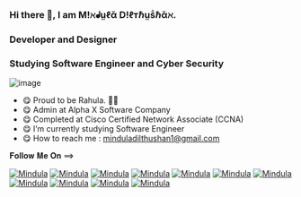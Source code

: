 <!--
**Mindula-Dilthushan/Mindula-Dilthushan** is a ✨ _special_ ✨ repository because its `README.md` (this file) appears on your GitHub profile.

Here are some ideas to get you started:

- 🔭 I’m currently working on ...
- 🌱 I’m currently learning ...
- 👯 I’m looking to collaborate on ...
- 🤔 I’m looking for help with ...
- 💬 Ask me about ...
- 📫 How to reach me: ...
- 😄 Pronouns: ...
- ⚡ Fun fact: ...
-->

### Hi there 👋, I am M!ℵᖱṳℓᾰ D!ℓтℏṳṧℏᾰℵ.
### Developer and Designer
### Studying Software Engineer and Cyber Security

![image](https://github.com/Mindula-Dilthushan/Mindula-Dilthushan/blob/master/asserts/my%20pic.webp)

- 😋 Proud to be Rahula. 💙🧡
- 😋 Admin at Alpha X Software Company
- 😋 Completed at Cisco Certified Network Associate (CCNA)
- 😋 I’m currently studying Software Engineer
- 😋 How to reach me : minduladilthushan1@gmail.com

𝐅𝐨𝐥𝐥𝐨𝐰 𝐌𝐞 𝐎𝐧 ==>

[![Mindula](https://github.com/Mindula-Dilthushan/Mindula-Dilthushan/blob/master/asserts/linkedin.png)](https://www.linkedin.com/in/mindula-dilthushan-081a11185/) [![Mindula](https://github.com/Mindula-Dilthushan/Mindula-Dilthushan/blob/master/asserts/fb.png)](https://www.facebook.com/minduladilthushan.manamperi) [![Mindula](https://github.com/Mindula-Dilthushan/Mindula-Dilthushan/blob/master/asserts/stack_overflow.png)](https://stackoverflow.com/users/13071002/mindula-dilthushan) [![Mindula](https://github.com/Mindula-Dilthushan/Mindula-Dilthushan/blob/master/asserts/youtube_play_48px.png)](https://www.youtube.com/channel/UCJL3S9dlNvlSi_QhBTCUiRQ?disable_polymer=true) [![Mindula](https://github.com/Mindula-Dilthushan/Mindula-Dilthushan/blob/master/asserts/tumblr_48px.png)](https://www.tumblr.com/dashboard) [![Mindula](https://github.com/Mindula-Dilthushan/Mindula-Dilthushan/blob/master/asserts/twitter.png)](https://twitter.com/MindulaDilthus8) [![Mindula](https://github.com/Mindula-Dilthushan/Mindula-Dilthushan/blob/master/asserts/vimeo_48px.png)](https://vimeo.com/user126778787) [![Mindula](https://github.com/Mindula-Dilthushan/Mindula-Dilthushan/blob/master/asserts/android-icon-48x48.png)](https://www.reddit.com/user/Loose_Essay9560) [![Mindula](https://github.com/Mindula-Dilthushan/Mindula-Dilthushan/blob/master/asserts/instagram_new_48px.png)](https://www.instagram.com/mindula_dilthushan/) [![Mindula](https://github.com/Mindula-Dilthushan/Mindula-Dilthushan/blob/master/asserts/whatsapp.png)](+94764184020) [![Mindula](https://github.com/Mindula-Dilthushan/Mindula-Dilthushan/blob/master/asserts/telegram_app_48px.png)](+94764184020)





